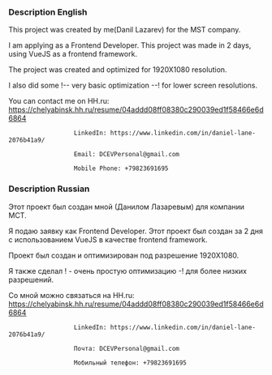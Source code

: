 ### Description English

This project was created by me(Danil Lazarev) for the MST company. 

I am applying as a Frontend Developer. This project was made in 2 days, using VueJS as a frontend framework. 

The project was created and optimized for 1920X1080 resolution.

I also did some !-- very basic optimization --! for lower screen resolutions. 

You can contact me on HH.ru: https://chelyabinsk.hh.ru/resume/04addd08ff08380c290039ed1f58466e6d6864
                      
                      LinkedIn: https://www.linkedin.com/in/daniel-lane-2076b41a9/

                      Email: DCEVPersonal@gmail.com

                      Mobile Phone: +79823691695


### Description Russian   


Этот проект был создан мной (Данилом Лазаревым) для компании МСТ.

Я подаю заявку как Frontend Developer. Этот проект был создан за 2 дня с использованием VueJS в качестве frontend framework.

Проект был создан и оптимизирован под разрешение 1920X1080.

Я также сделал ! - очень простую оптимизацию -! для более низких разрешений.

Со мной можно связаться на HH.ru: https://chelyabinsk.hh.ru/resume/04addd08ff08380c290039ed1f58466e6d6864
                      
                      LinkedIn: https://www.linkedin.com/in/daniel-lane-2076b41a9/

                      Почта: DCEVPersonal@gmail.com

                      Мобильный телефон: +79823691695
